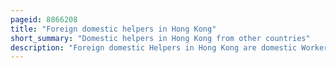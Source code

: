 ```yaml
---
pageid: 8866208
title: "Foreign domestic helpers in Hong Kong"
short_summary: "Domestic helpers in Hong Kong from other countries"
description: "Foreign domestic Helpers in Hong Kong are domestic Workers employed by Hongkongers, typically Families. Comprising five Percent of Hong Kong's Population, about 98. 5 % of them are Women. In 2019 there were 400000 foreign domestic Helpers on the Territory. Required by Law to live in their Employer's Residence, they perform household Tasks such as Cooking, serving, Cleaning, dishwashing and child Care."
---
```

